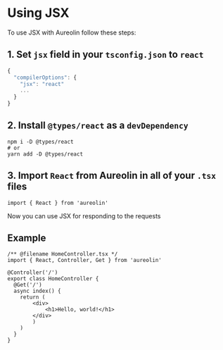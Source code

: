 # Using JSX

To use JSX with Aureolin follow these steps:

## 1. Set `jsx` field in your `tsconfig.json` to `react`

```js
{
  "compilerOptions": {
    "jsx": "react"
    ...
  }
}
```

## 2. Install `@types/react` as a `devDependency`

```SH
npm i -D @types/react 
# or
yarn add -D @types/react
```

## 3. Import `React` from Aureolin in all of your `.tsx` files

```tsx
import { React } from 'aureolin'
```

Now you can use JSX for responding to the requests

## Example

```TSX
/** @filename HomeController.tsx */
import { React, Controller, Get } from 'aureolin'

@Controller('/')
export class HomeController {
  @Get('/')
  async index() {
    return (
        <div>
            <h1>Hello, world!</h1>
        </div>
        )
    )
  }
}
```


